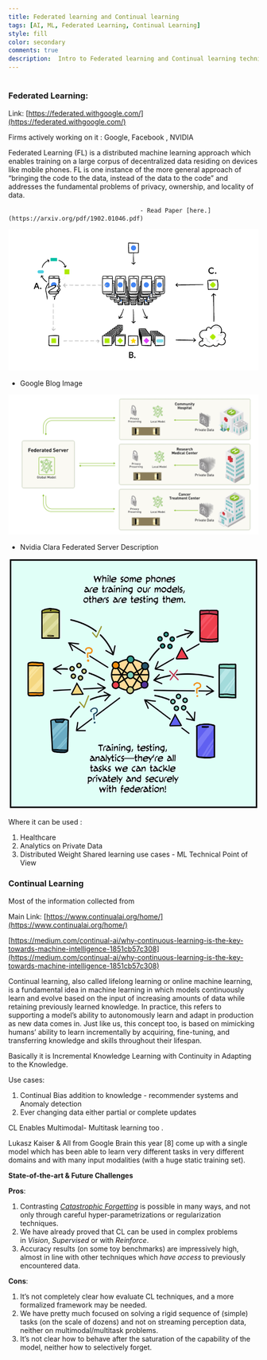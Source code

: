 ```yaml
---
title: Federated learning and Continual learning
tags: [AI, ML, Federated Learning, Continual Learning]
style: fill
color: secondary
comments: true
description:  Intro to Federated learning and Continual learning techniques - Advances in AI
---
```

# 

### Federated Learning:

Link: [https://federated.withgoogle.com/](https://federated.withgoogle.com/)

Firms actively working on it : Google, Facebook , NVIDIA

Federated Learning (FL)  is a distributed machine learning approach which enables training on a large corpus of decentralized data residing on devices like mobile phones. FL is one instance of the more general approach of “bringing the code to the data, instead of the
data to the code” and addresses the fundamental problems of privacy, ownership, and locality of data.   

                                         - Read Paper [here.](https://arxiv.org/pdf/1902.01046.pdf)

![Federated%20learning%20and%20Continual%20learning%204a67eea70937471ca5304bbe6c88193a/Untitled.png](https://github.com/udaygirish/udaygirish.github.io/blob/master/_posts/Federated_learning_Intro/Untitled.png)

 - Google Blog Image

![Federated%20learning%20and%20Continual%20learning%204a67eea70937471ca5304bbe6c88193a/Untitled%201.png](https://github.com/udaygirish/udaygirish.github.io/blob/master/_posts/Federated_learning_Intro/Untitled_1.png)

 - Nvidia Clara Federated Server Description

![Federated%20learning%20and%20Continual%20learning%204a67eea70937471ca5304bbe6c88193a/Untitled%202.png](https://github.com/udaygirish/udaygirish.github.io/blob/master/_posts/Federated_learning_Intro/Untitled_2.png)

Where it can be used :

1. Healthcare
2. Analytics on Private Data
3. Distributed Weight Shared learning use cases - ML Technical Point of View

### Continual Learning

Most of the information collected from 

Main Link: [https://www.continualai.org/home/](https://www.continualai.org/home/)

[https://medium.com/continual-ai/why-continuous-learning-is-the-key-towards-machine-intelligence-1851cb57c308](https://medium.com/continual-ai/why-continuous-learning-is-the-key-towards-machine-intelligence-1851cb57c308)

Continual learning, also called lifelong learning or online machine learning, is a fundamental idea in machine learning in which models continuously learn and evolve based on the input of increasing amounts of data while retaining previously learned knowledge. In practice, this refers to supporting a model’s ability to autonomously learn and adapt in production as new data comes in. Just like us, this concept too, is based on mimicking humans’ ability to learn incrementally by acquiring, fine-tuning, and transferring knowledge and skills throughout their lifespan.

Basically it is Incremental Knowledge Learning with Continuity in Adapting to the Knowledge.

Use cases:

1. Continual Bias addition to knowledge - recommender systems and Anomaly detection
2. Ever changing data either partial or complete updates

CL Enables Multimodal- Multitask learning too .

Lukasz Kaiser & All from Google Brain this year [8] come up with a single model which has been able to learn very different tasks in very different domains and with many input modalities (with a huge static training set).

**State-of-the-art & Future Challenges**

**Pros**:

1. Contrasting *[Catastrophic Forgetting](https://en.wikipedia.org/wiki/Catastrophic_interference)* is possible in many ways, and not only through careful hyper-parametrizations or regularization techniques.
2. We have already proved that CL can be used in complex problems in *Vision*, *Supervised* or with *Reinforce*.
3. Accuracy results (on some toy benchmarks) are impressively high, almost in line with other techniques which *have access* to previously encountered data.

**Cons**:

1. It’s not completely clear how evaluate CL techniques, and a more formalized framework may be needed.
2. We have pretty much focused on solving a rigid sequence of (simple) tasks (on the scale of dozens) and not on streaming perception data, neither on multimodal/multitask problems.
3. It’s not clear how to behave after the saturation of the capability of the model, neither how to selectively forget.